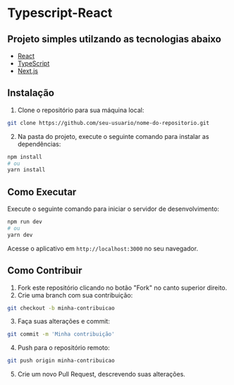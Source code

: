 # Typescript-React

## Projeto simples utilzando as tecnologias abaixo

- [React](https://reactjs.org/)
- [TypeScript](https://www.typescriptlang.org/)
- [Next.js](https://nextjs.org/)

## Instalação

1. Clone o repositório para sua máquina local:

```bash
git clone https://github.com/seu-usuario/nome-do-repositorio.git
```

2. Na pasta do projeto, execute o seguinte comando para instalar as dependências:

```bash
npm install
# ou
yarn install
```

## Como Executar

Execute o seguinte comando para iniciar o servidor de desenvolvimento:

```bash
npm run dev
# ou
yarn dev
```

Acesse o aplicativo em `http://localhost:3000` no seu navegador.

## Como Contribuir

1. Fork este repositório clicando no botão "Fork" no canto superior direito.
2. Crie uma branch com sua contribuição:

```bash
git checkout -b minha-contribuicao
```

3. Faça suas alterações e commit:

```bash
git commit -m 'Minha contribuição'
```

4. Push para o repositório remoto:

```bash
git push origin minha-contribuicao
```

5. Crie um novo Pull Request, descrevendo suas alterações.
